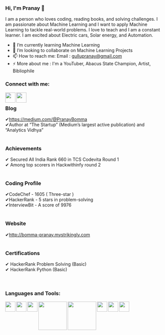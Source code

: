 ### Hi, I'm Pranay 👋

<!--
**Bomma-Pranay/Bomma-Pranay** is a ✨ _special_ ✨ repository because its `README.md` (this file) appears on your GitHub profile.

Here are some ideas to get you started:
-->

I am a person who loves coding, reading books, and solving challenges. I am passionate about Machine Learning and I want to apply Machine Learning to tackle real-world problems. I love to teach and I am a constant learner. I am excited about Electric cars, Solar energy, and Automation.

<!--- 🔭 I’m currently working on NLP-->
- 🌱 I’m currently learning Machine Learning 
- 👯 I’m looking to collaborate on Machine Learning Projects
- 📫 How to reach me: Email : gullupranay@gmail.com
- ⚡ More about me : I'm a YouTuber, Abacus State Champion, Artist, Bibliophile 

### Connect with me:

[<img align="left"  width="32px" src="https://cdn.jsdelivr.net/npm/simple-icons@v3/icons/youtube.svg" />][youtube]
[<img align="left"  width="32px" src="https://cdn.jsdelivr.net/npm/simple-icons@v3/icons/linkedin.svg" />][linkedin]
<br>

### Blog<br>
✔https://medium.com/@PranayBomma <br>
✔Author at “The Startup” (Medium’s largest active publication) and “Analytics Vidhya”<br>
<br>
### Achievements                                                                                           
✔ Secured All India Rank 660 in TCS Codevita Round 1                    
✔ Among top scorers in Hackwithinfy round 2 <br>
<br>
### Coding Profile<br>
✔CodeChef       - 1605 ( Three-star )<br>
✔HackerRank     - 5 stars in problem-solving<br>
✔InterviewBit   - A score of 9976<br>
<br>
### Website<br>
✔http://bomma-pranay.mystrikingly.com<br>
<br>
### Certifications <br>
✔ HackerRank Problem Solving (Basic)    <br>
✔ HackerRank Python (Basic)                 <br>   
<br />

### Languages and Tools:

[<img align="left"  width="32px" src="https://upload.wikimedia.org/wikipedia/commons/c/c3/Python-logo-notext.svg" />][python]
[<img align="left"  width="32px" src="https://cdn.jsdelivr.net/npm/simple-icons@3.4.0/icons/r.svg" />][r]
[<img align="left"  width="32px" src="https://upload.wikimedia.org/wikipedia/commons/3/38/Jupyter_logo.svg" />][jupyter]
[<img align="left"  width="90px" src="https://upload.wikimedia.org/wikipedia/commons/1/1a/NumPy_logo.svg" />][numpy]
[<img align="left"  width="90px" src="https://upload.wikimedia.org/wikipedia/commons/e/ed/Pandas_logo.svg" />][pandas]
<!-- [<img align="left"  width="68px" src="https://upload.wikimedia.org/wikipedia/commons/0/05/Scikit_learn_logo_small.svg" />][scikit]-->
[<img align="left"  width="32px" src="https://upload.wikimedia.org/wikipedia/commons/0/01/Created_with_Matplotlib-logo.svg" />][mpl]
[<img align="left"  width="32px" src="https://upload.wikimedia.org/wikipedia/commons/9/9a/Visual_Studio_Code_1.35_icon.svg" />][vscode]
[<img align="left"  width="32px" src="https://upload.wikimedia.org/wikipedia/commons/a/a1/PyCharm_Logo.svg" />][pycharm]
<!-- [<img align="left"  width="93px" src="https://upload.wikimedia.org/wikipedia/commons/d/d0/RStudio_logo_flat.svg" />][rstudio]-->

<br />
<br />


[youtube]: https://www.youtube.com/channel/UCyBGFKqHd9j1tcqbqonTsqw
[linkedin]: https://linkedin.com/in/bomma-pranay
[python]: https://upload.wikimedia.org/wikipedia/commons/c/c3/Python-logo-notext.svg
[r]: https://cdn.jsdelivr.net/npm/simple-icons@3.4.0/icons/r.svg
[jupyter]: https://upload.wikimedia.org/wikipedia/commons/3/38/Jupyter_logo.svg
[mpl]:https://upload.wikimedia.org/wikipedia/commons/0/01/Created_with_Matplotlib-logo.svg
[numpy]:https://upload.wikimedia.org/wikipedia/commons/1/1a/NumPy_logo.svg
[pandas]: https://upload.wikimedia.org/wikipedia/commons/e/ed/Pandas_logo.svg
[vscode]: https://upload.wikimedia.org/wikipedia/commons/9/9a/Visual_Studio_Code_1.35_icon.svg
[pycharm]: https://upload.wikimedia.org/wikipedia/commons/a/a1/PyCharm_Logo.svg
[rstudio]: https://upload.wikimedia.org/wikipedia/commons/d/d0/RStudio_logo_flat.svg
[scikit]: https://upload.wikimedia.org/wikipedia/commons/0/05/Scikit_learn_logo_small.svg

